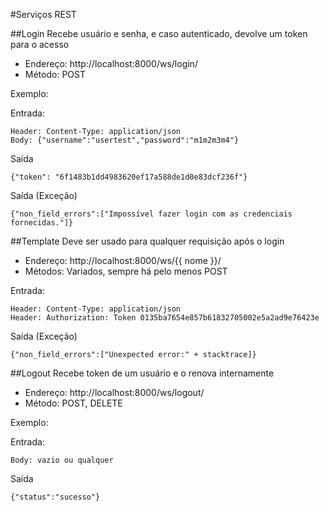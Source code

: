 #Serviços REST


##Login
Recebe usuário e senha, e caso autenticado, devolve um token para o acesso
- Endereço: http://localhost:8000/ws/login/
- Método: POST

Exemplo:

Entrada:
```
Header: Content-Type: application/json
Body: {"username":"usertest","password":"m1m2m3m4"}
```
Saída
```
{"token": "6f1483b1dd4983620ef17a588de1d0e83dcf236f"}
```
Saída (Exceção)
```
{"non_field_errors":["Impossível fazer login com as credenciais fornecidas."]}
```
    
##Template 
Deve ser usado para qualquer requisição após o login
- Endereço: http://localhost:8000/ws/{{ nome }}/
- Métodos: Variados, sempre há pelo menos POST

Entrada:
```
Header: Content-Type: application/json
Header: Authorization: Token 0135ba7654e857b61832705002e5a2ad9e76423e
```
Saída (Exceção)
```
{"non_field_errors":["Unexpected error:" + stacktrace]}

```

##Logout
Recebe token de um usuário e o renova internamente
- Endereço: http://localhost:8000/ws/logout/
- Método: POST, DELETE

Exemplo:

Entrada:
```
Body: vazio ou qualquer
```
Saída
```
{"status":"sucesso"}
```